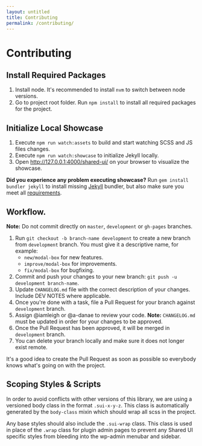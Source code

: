 ```yaml
---
layout: untitled
title: Contributing
permalink: /contributing/
---
```


# Contributing

## Install Required Packages

1. Install node. It's recommended to install `nvm` to switch between node versions.
2. Go to project root folder. Run `npm install` to install all required packages for the project.

## Initialize Local Showcase

1. Execute `npm run watch:assets` to build and start watching SCSS and JS files changes.
2. Execute `npm run watch:showcase` to initialize Jekyll locally.
3. Open <http://127.0.0.1:4000/shared-ui/> on your browser to visualize the showcase.

**Did you experience any problem executing showcase?**
Run `gem install bundler jekyll` to install missing [Jekyll](https://jekyllrb.com/) bundler, but also make sure you meet all [requirements](https://jekyllrb.com/docs/installation/#requirements).

## Workflow.

**Note:** Do not commit directly on `master`, `development` or `gh-pages` branches.

1. Run `git checkout -b branch-name development` to create a new branch from `development` branch. You must give it a descriptive name, for example:
	* `new/modal-box` for new features.
	* `improve/modal-box` for improvements.
	* `fix/modal-box` for bugfixing.
2. Commit and push your changes to your new branch: `git push -u development branch-name`.
3. Update `CHANGELOG.md` file with the correct description of your changes. Include DEV NOTES where applicable.
3. Once you're done with a task, file a Pull Request for your branch against `development` branch.
4. Assign @iamleigh or @a-danae to review your code. **Note:** `CHANGELOG.md` must be updated in order for your changes to be approved.
5. Once the Pull Request has been approved, it will be merged in `development` branch.
6. You can delete your branch locally and make sure it does not longer exist remote.

It's a good idea to create the Pull Request as soon as possible so everybody knows what's going on with the project.

## Scoping Styles & Scripts

In order to avoid conflicts with other versions of this library, we are using a versioned body class in the format `.sui-x-y-z`. This class is automatically generated by the `body-class` mixin which should wrap all scss in the project.

Any base styles should also include the `.sui-wrap` class. This class is used in place of the `.wrap` class for plugin admin pages to prevent any Shared UI specific styles from bleeding into the wp-admin menubar and sidebar.